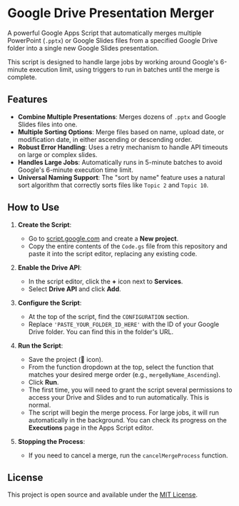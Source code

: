 # Google Drive Presentation Merger

A powerful Google Apps Script that automatically merges multiple PowerPoint (`.pptx`) or Google Slides files from a specified Google Drive folder into a single new Google Slides presentation.

This script is designed to handle large jobs by working around Google's 6-minute execution limit, using triggers to run in batches until the merge is complete.

## Features

* **Combine Multiple Presentations**: Merges dozens of `.pptx` and Google Slides files into one.
* **Multiple Sorting Options**: Merge files based on name, upload date, or modification date, in either ascending or descending order.
* **Robust Error Handling**: Uses a retry mechanism to handle API timeouts on large or complex slides.
* **Handles Large Jobs**: Automatically runs in 5-minute batches to avoid Google's 6-minute execution time limit.
* **Universal Naming Support**: The "sort by name" feature uses a natural sort algorithm that correctly sorts files like `Topic 2` and `Topic 10`.

## How to Use

1.  **Create the Script**:
    * Go to [script.google.com](https://script.google.com) and create a **New project**.
    * Copy the entire contents of the `Code.gs` file from this repository and paste it into the script editor, replacing any existing code.

2.  **Enable the Drive API**:
    * In the script editor, click the **+** icon next to **Services**.
    * Select **Drive API** and click **Add**.

3.  **Configure the Script**:
    * At the top of the script, find the `CONFIGURATION` section.
    * Replace `'PASTE_YOUR_FOLDER_ID_HERE'` with the ID of your Google Drive folder. You can find this in the folder's URL.

4.  **Run the Script**:
    * Save the project (💾 icon).
    * From the function dropdown at the top, select the function that matches your desired merge order (e.g., `mergeByName_Ascending`).
    * Click **Run**.
    * The first time, you will need to grant the script several permissions to access your Drive and Slides and to run automatically. This is normal.
    * The script will begin the merge process. For large jobs, it will run automatically in the background. You can check its progress on the **Executions** page in the Apps Script editor.

5.  **Stopping the Process**:
    * If you need to cancel a merge, run the `cancelMergeProcess` function.

## License

This project is open source and available under the [MIT License](LICENSE).